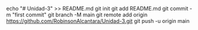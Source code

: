 echo "# Unidad-3" >> README.md
git init
git add README.md
git commit -m "first commit"
git branch -M main
git remote add origin https://github.com/RobinsonAlcantara/Unidad-3.git
git push -u origin main
